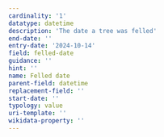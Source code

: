 ```yaml
---
cardinality: '1'
datatype: datetime
description: 'The date a tree was felled'
end-date: ''
entry-date: '2024-10-14'
field: felled-date
guidance: ''
hint: ''
name: Felled date
parent-field: datetime
replacement-field: ''
start-date: ''
typology: value
uri-template: ''
wikidata-property: ''
---
```

